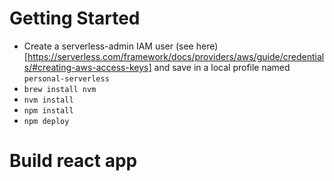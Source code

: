 # Getting Started
- Create a serverless-admin IAM user (see here)[https://serverless.com/framework/docs/providers/aws/guide/credentials/#creating-aws-access-keys] and save in a local profile named ```personal-serverless``` 
- ```brew install nvm``` 
- ```nvm install```
- ```npm install```
- ```npm deploy```

# Build react app